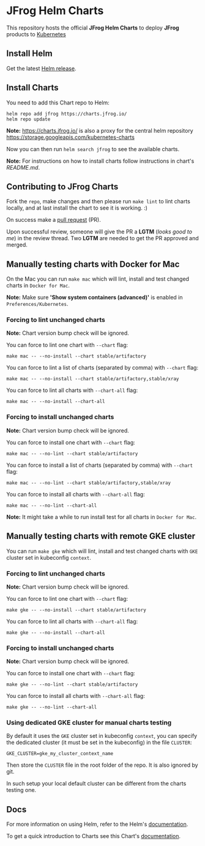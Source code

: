 # JFrog Helm Charts

This repository hosts the official **JFrog Helm Charts** to deploy **JFrog** products to [Kubernetes](https://kubernetes.io/)

## Install Helm

Get the latest [Helm release](https://github.com/kubernetes/helm#install).

## Install Charts

You need to add this Chart repo to Helm:

```console
helm repo add jfrog https://charts.jfrog.io/
helm repo update
```

**Note:** https://charts.jfrog.io/ is also a proxy for the central helm repository https://storage.googleapis.com/kubernetes-charts

Now you can then run `helm search jfrog` to see the available charts.

**Note:** For instructions on how to install charts follow instructions in chart's _README.md_.

## Contributing to JFrog Charts

Fork the `repo`, make changes and then please run `make lint` to lint charts locally, and at last install the chart to see it is working. :)

On success make a [pull request](https://help.github.com/articles/using-pull-requests) (PR).

Upon successful review, someone will give the PR a __LGTM__ (_looks good to me_) in the review thread.
Two __LGTM__ are needed to get the PR approved and merged.


## Manually testing charts with Docker for Mac

On the Mac you can run `make mac` which will lint, install and test changed charts in `Docker for Mac`.

**Note:** Make sure **'Show system containers (advanced)'** is enabled in `Preferences/Kubernetes`.

### Forcing to lint unchanged charts

**Note:** Chart version bump check will be ignored.

You can force to lint one chart with `--chart` flag:

```console
make mac -- --no-install --chart stable/artifactory
```

You can force to lint a list of charts (separated by comma) with `--chart` flag:

```console
make mac -- --no-install --chart stable/artifactory,stable/xray
```

You can force to lint all charts with `--chart-all` flag:

```console
make mac -- --no-install --chart-all
```

### Forcing to install unchanged charts

**Note:** Chart version bump check will be ignored.

You can force to install one chart with `--chart` flag:

```console
make mac -- --no-lint --chart stable/artifactory
```

You can force to install a list of charts (separated by comma) with `--chart` flag:

```console
make mac -- --no-lint --chart stable/artifactory,stable/xray
```

You can force to install all charts with `--chart-all` flag:

```console
make mac -- --no-lint --chart-all
```

**Note:** It might take a while to run install test for all charts in `Docker for Mac`.

## Manually testing charts with remote GKE cluster

You can run `make gke` which will lint, install and test changed charts with `GKE` cluster set in kubeconfig `context`.

### Forcing to lint unchanged charts

**Note:** Chart version bump check will be ignored.

You can force to lint one chart with `--chart` flag:

```console
make gke -- --no-install --chart stable/artifactory
```

You can force to lint all charts with `--chart-all` flag:

```console
make gke -- --no-install --chart-all
```

### Forcing to install unchanged charts

**Note:** Chart version bump check will be ignored.

You can force to install one chart with `--chart` flag:

```console
make gke -- --no-lint --chart stable/artifactory
```

You can force to install all charts with `--chart-all` flag:

```console
make gke -- --no-lint --chart-all
```

### Using dedicated GKE cluster for manual charts testing

By default it uses the `GKE` cluster set in kubeconfig `context`, you can specify the dedicated cluster (it must be set in the kubeconfig) in the file `CLUSTER`:

```
GKE_CLUSTER=gke_my_cluster_context_name
```

Then store the `CLUSTER` file in the root folder of the repo. It is also ignored by git.

In such setup your local default cluster can be different from the charts testing one.


## Docs

For more information on using Helm, refer to the Helm's [documentation](https://docs.helm.sh/using_helm/#quickstart-guide).

To get a quick introduction to Charts see this Chart's [documentation](https://docs.helm.sh/developing_charts/#charts).  
